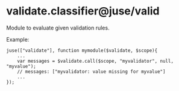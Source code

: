 # validate.classifier@juse/valid

Module to evaluate given validation rules.

Example:

```
juse(["validate"], function mymodule($validate, $scope){
	...
	var messages = $validate.call($scope, "myvalidator", null, "myvalue");
	// messages: ["myvalidator: value missing for myvalue"]
	...
});
```
